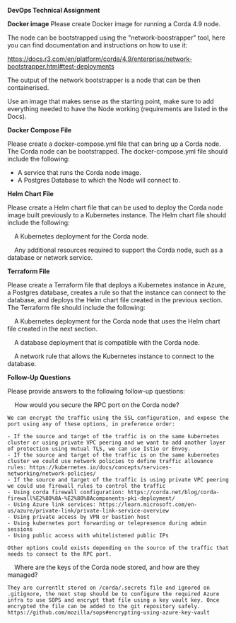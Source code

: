 **DevOps Technical Assignment**

**Docker image**
Please create Docker image for running a Corda 4.9 node.

The node can be bootstrapped using the "network-boostrapper" tool, here you can find documentation and instructions on how to use it:

<https://docs.r3.com/en/platform/corda/4.9/enterprise/network-bootstrapper.html#test-deployments>

The output of the network bootstrapper is a node that can be then containerised.

Use an image that makes sense as the starting point, make sure to add everything needed to have the Node working (requirements are listed in the Docs).

**Docker Compose File**

Please create a docker-compose.yml file that can bring up a Corda node. The Corda node can be bootstrapped. The docker-compose.yml file should include the following:

-   A service that runs the Corda node image.
-   A Postgres Database to which the Node will connect to.

**Helm Chart File**

Please create a Helm chart file that can be used to deploy the Corda node image built previously to a Kubernetes instance. The Helm chart file should include the following:

    A Kubernetes deployment for the Corda node.

    Any additional resources required to support the Corda node, such as a database or network service.

**Terraform File**

Please create a Terraform file that deploys a Kubernetes instance in Azure, a Postgres database, creates a rule so that the instance can connect to the database, and deploys the Helm chart file created in the previous section. The Terraform file should include the following:

    A Kubernetes deployment for the Corda node that uses the Helm chart file created in the next section.

    A database deployment that is compatible with the Corda node.

    A network rule that allows the Kubernetes instance to connect to the database.

**Follow-Up Questions**

Please provide answers to the following follow-up questions:

    How would you secure the RPC port on the Corda node?

    We can encrypt the traffic using the SSL configuration, and expose the port using any of these options, in preference order:

    - If the source and target of the traffic is on the same kubernetes cluster or using private VPC peering and we want to add another layer of protection using mutual TLS, we can use Istio or Envoy.
    - If the source and target of the traffic is on the same kubernetes cluster we could use network policies to define traffic allowance rules: https://kubernetes.io/docs/concepts/services-networking/network-policies/
    - If the source and target of the traffic is using private VPC peering we could use firewall rules to control the traffic
    - Using corda firewall configuration: https://corda.net/blog/corda-firewall%E2%80%8A-%E2%80%8Acomponents-pki-deployment/
    - Using Azure link services: https://learn.microsoft.com/en-us/azure/private-link/private-link-service-overview
    - Using private access by VPN or bastion host
    - Using kubernetes port forwarding or telepresence during admin sessions
    - Using public access with whitelistened public IPs

    Other options could exists depending on the source of the traffic that needs to connect to the RPC port.

    Where are the keys of the Corda node stored, and how are they managed?

    They are currentlt stored on /corda/.secrets file and ignored on .gitignore, the next step should be to configure the required Azure infra to use SOPS and encrypt that file using a key vault key. Once encrypted the file can be added to the git repository safely.
    https://github.com/mozilla/sops#encrypting-using-azure-key-vault